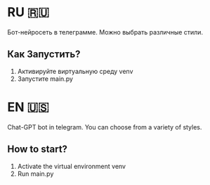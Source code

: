 # RU 🇷🇺
Бот-нейросеть в телеграмме. Можно выбрать различные стили.

## Как Запустить?
1. Активируйте виртуальную среду venv
2. Запустите main.py

# EN 🇺🇸
Chat-GPT bot in telegram. You can choose from a variety of styles.

## How to start?
1. Activate the virtual environment venv
2. Run main.py
